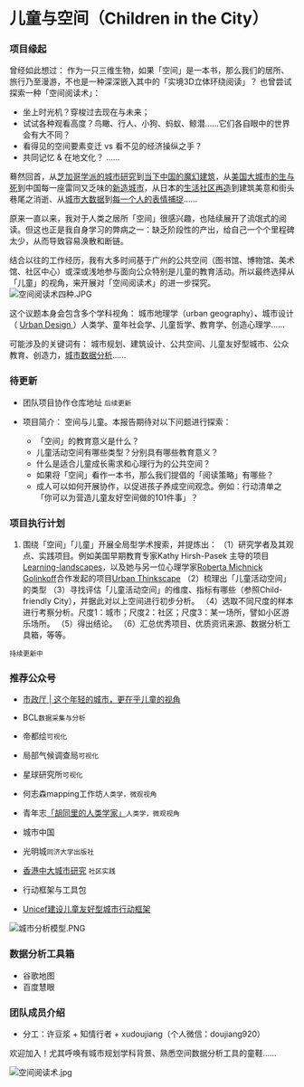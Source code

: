 # 儿童与空间（Children in the City）

### 项目缘起

曾经如此想过：
作为一只三维生物，如果「空间」是一本书，那么我们的居所、旅行乃至漫游，不也是一种深深嵌入其中的「实境3D立体环绕阅读」？
也曾尝试探索一种「空间阅读术」：
- 坐上时光机？穿梭过去现在与未来；
- 试试各种观看高度？鸟瞰、行人、小狗、蚂蚁、鲸潜……它们各自眼中的世界会有大不同？
- 看得见的空间要素变迁 vs 看不见的经济操纵之手？
- 共同记忆 & 在地文化？
……

蓦然回首，从[芝加哥学派的城市研究](https://book.douban.com/subject/26873516/)到[当下中国的魔幻建筑](http://news.china.com/shendu/13000808/20170809/31061491_all.html)，从[美国大城市的生与死](https://book.douban.com/subject/1870268/)到中国每一座雷同又乏味的[新造城市](https://book.douban.com/subject/6971750/)，从日本的[生活社区再造](https://book.douban.com/subject/2119511/)到建筑美意和街头巷尾之消逝、从[城市大数据](https://www.beijingcitylab.com/courses/bdup2017/)到[每一个人的表情捕捉](https://www.bilibili.com/video/av10066314/)……

原来一直以来，我对于人类之居所「空间」很感兴趣，也陆续展开了流氓式的阅读。但这也正是我自身学习的弊病之一：缺乏阶段性的产出，给自己一个个里程碑太少，从而导致容易涣散和断链。

结合以往的工作经历，我有大多时间基于广州的公共空间（图书馆、博物馆、美术馆、社区中心）或深或浅地参与面向公众特别是儿童的教育活动。所以最终选择从「儿童」的视角，来开展对「空间阅读术」的进一步探究。
![空间阅读术四种.JPG](https://upload-images.jianshu.io/upload_images/10451-5230a67d49793c78.JPG?imageMogr2/auto-orient/strip%7CimageView2/2/w/1240)



这个议题本身会包含多个学科视角：
城市地理学（urban geography）、城市设计（ [Urban Design ](https://www.tandfonline.com/toc/cjud20/current)）人类学、童年社会学、儿童哲学、教育学、创造心理学……

可能涉及的关键词有：
城市规划、建筑设计、公共空间、儿童友好型城市、公众教育、创造力，[城市数据分析](https://www.beijingcitylab.com/courses/bdup2017/)……



### 待更新
- 团队项目协作仓库地址
`后续更新`

- 项目简介：
空间与儿童。本报告期待对以下问题进行探索：
  - 「空间」的教育意义是什么？
  - 儿童活动空间有哪些类型？分别具有哪些教育意义？
  - 什么是适合儿童成长需求和心理行为的公共空间？
  - 如果将「空间」看作一本书，那么我们提倡的「阅读策略」有哪些？
  - 成人可以如何开展协作，以促进孩子养成空间观念。例如：行动清单之「你可以为营造儿童友好空间做的101件事」？



### 项目执行计划
1.  围绕「空间」「儿童」开展全局型学术搜索，并提炼出：
（1）研究学者及其观点、实践项目。例如美国早期教育专家Kathy Hirsh-Pasek 主导的项目[Learning-landscapes](http://kathyhirshpasek.com/learning-landscapes/)，以及她与另一位心理学家[Roberta Michnick Golinkoff](http://roberta-golinkoff.com/)合作发起的项目[Urban Thinkscape](https://developingchild.harvard.edu/innovation-application/innovation-in-action/urban-thinkscape/)
（2）梳理出「儿童活动空间」的类型
（3）寻找评估「儿童活动空间」的维度、指标有哪些（参照Child-friendly City），并据此对以上空间进行初步分析。
（4）选取不同尺度的样本进行考察分析。尺度1：城市；尺度2：社区；尺度3：某一场所，譬如小区游乐场所。
（5）得出结论。
（6）汇总优秀项目、优质资讯来源、数据分析工具箱，等等。

`持续更新中`


###  推荐公众号
- [市政厅 | 这个年轻的城市，更在乎儿童的视角](https://mp.weixin.qq.com/s/mwSG7yT7V0R2i2xeudJSIw)
- BCL`数据采集与分析`
- 帝都绘`可视化`
- 局部气候调查局`可视化`
- 星球研究所`可视化`
- 何志森mapping工作坊`人类学，微观视角`
- 青年志[「胡同里的人类学家」](https://read.douban.com/ebook/1891216/?dcs=subject-rec&dcm=douban&dct=6971750)`人类学，微观视角`


- 城市中国 
- 光明城`同济大学出版社`
- [香港中大城市研究](http://www.urbanstudies.cuhk.edu.hk/news/) `社区实践`

- 行动框架与工具包
- [Unicef建设儿童友好型城市行动框架](https://www.unicef-irc.org/publications/416-building-child-friendly-cities-a-framework-for-action.html)

![城市分析模型.PNG](https://upload-images.jianshu.io/upload_images/10451-36129db349d98784.PNG?imageMogr2/auto-orient/strip%7CimageView2/2/w/1240)


### 数据分析工具箱
- 谷歌地图
- 百度慧眼



### 团队成员介绍

- 分工：许豆浆 + 知情行者 + xudoujiang（个人微信：doujiang920） 

欢迎加入！尤其呼唤有城市规划学科背景、熟悉空间数据分析工具的童鞋……


![空间阅读术.jpg](https://upload-images.jianshu.io/upload_images/10451-85dae4a6d3e206e4.jpg?imageMogr2/auto-orient/strip%7CimageView2/2/w/1240)

